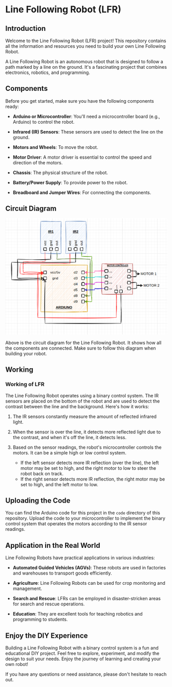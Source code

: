 # Line Following Robot (LFR)

## Introduction

Welcome to the Line Following Robot (LFR) project! This repository contains all the information and resources you need to build your own Line Following Robot. 

A Line Following Robot is an autonomous robot that is designed to follow a path marked by a line on the ground. It's a fascinating project that combines electronics, robotics, and programming.

## Components

Before you get started, make sure you have the following components ready:

- **Arduino or Microcontroller**: You'll need a microcontroller board (e.g., Arduino) to control the robot.

- **Infrared (IR) Sensors**: These sensors are used to detect the line on the ground.

- **Motors and Wheels**: To move the robot.

- **Motor Driver**: A motor driver is essential to control the speed and direction of the motors.

- **Chassis**: The physical structure of the robot.

- **Battery/Power Supply**: To provide power to the robot.

- **Breadboard and Jumper Wires**: For connecting the components.

## Circuit Diagram

![LFR Circuit Diagram](https://github.com/gautam132002/LFR/blob/main/connections/ckt_diagram.png)

Above is the circuit diagram for the Line Following Robot. It shows how all the components are connected. Make sure to follow this diagram when building your robot.

## Working

### Working of LFR

The Line Following Robot operates using a binary control system. The IR sensors are placed on the bottom of the robot and are used to detect the contrast between the line and the background. Here's how it works:

1. The IR sensors constantly measure the amount of reflected infrared light.

2. When the sensor is over the line, it detects more reflected light due to the contrast, and when it's off the line, it detects less.

3. Based on the sensor readings, the robot's microcontroller controls the motors. It can be a simple high or low control system.

   - If the left sensor detects more IR reflection (over the line), the left motor may be set to high, and the right motor to low to steer the robot back on track.
   - If the right sensor detects more IR reflection, the right motor may be set to high, and the left motor to low.

## Uploading the Code

You can find the Arduino code for this project in the `code` directory of this repository. Upload the code to your microcontroller to implement the binary control system that operates the motors according to the IR sensor readings.

## Application in the Real World

Line Following Robots have practical applications in various industries:

- **Automated Guided Vehicles (AGVs)**: These robots are used in factories and warehouses to transport goods efficiently.

- **Agriculture**: Line Following Robots can be used for crop monitoring and management.

- **Search and Rescue**: LFRs can be employed in disaster-stricken areas for search and rescue operations.

- **Education**: They are excellent tools for teaching robotics and programming to students.

## Enjoy the DIY Experience

Building a Line Following Robot with a binary control system is a fun and educational DIY project. Feel free to explore, experiment, and modify the design to suit your needs. Enjoy the journey of learning and creating your own robot!

If you have any questions or need assistance, please don't hesitate to reach out. 
